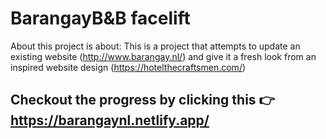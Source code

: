 # BarangayB&B facelift

About this project is about: This is a project that attempts to update an existing website (http://www.barangay.nl/) and give it a fresh look from an inspired website design (https://hotelthecraftsmen.com/)


## Checkout the progress by clicking this :point_right: https://barangaynl.netlify.app/
